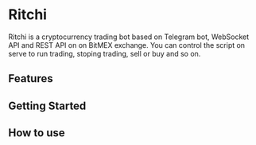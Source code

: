 # Ritchi
Ritchi is a cryptocurrency trading bot based on Telegram bot, WebSocket API and REST API on on BitMEX exchange. 
You can control the script on serve to run trading, stoping trading, sell or buy and so on.
## Features
## Getting Started
## How to use
